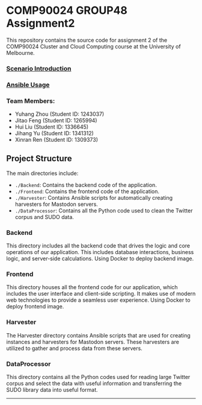 # COMP90024 GROUP48 Assignment2
This repository contains the source code for assignment 2 of the COMP90024 Cluster and Cloud Computing course at the University of Melbourne.

### [Scenario Introduction](https://www.youtube.com/watch?v=muDC8zlvPZc)
### [Ansible Usage](https://youtu.be/9gILq-gpIdc)

### Team Members:
- Yuhang Zhou (Student ID: 1243037)
- Jitao Feng (Student ID: 1265994)
- Hui Liu (Student ID: 1336645)
- Jihang Yu (Student ID: 1341312)
- Xinran Ren (Student ID: 1309373)

## Project Structure
The main directories include:
- `./Backend`: Contains the backend code of the application.
- `./Frontend`: Contains the frontend code of the application.
- `./Harvester`: Contains Ansible scripts for automatically creating harvesters for Mastodon servers.
- `./DataProcessor`: Contains all the Python code used to clean the Twitter corpus and SUDO data.

### Backend

This directory includes all the backend code that drives the logic and core operations of our application. This includes database interactions, business logic, and server-side calculations. Using Docker to deploy backend image.

### Frontend

This directory houses all the frontend code for our application, which includes the user interface and client-side scripting. It makes use of modern web technologies to provide a seamless user experience. Using Docker to deploy frontend image.

### Harvester

The Harvester directory contains Ansible scripts that are used for creating instances and harvesters for Mastodon servers. These harvesters are utilized to gather and process data from these servers.

### DataProcessor

This directory contains all the Python codes used for reading large Twitter corpus and select the data with useful information and transferring the SUDO library data into useful format.

---
